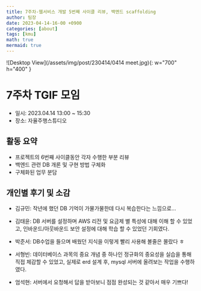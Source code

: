 ```yaml
---
title: 7주차-웹서비스 개발 5번째 사이클 리뷰, 백엔드 scaffolding
author: 팀장
date: 2023-04-14-16-00 +0900
categories: [about]
tags: [kmu]
math: true
mermaid: true
---
```


![Desktop View](/assets/img/post/230414/0414 meet.jpg){: w="700" h="400" }

# 7주차 TGIF 모임

- 일시: 2023.04.14 13:00 ~ 15:30
- 장소: 자율주행스튜디오

## 활동 요약

- 프로젝트의 6번째 사이클동안 각자 수행한 부분 리뷰
- 백엔드 관련 DB 개론 및 구현 방법 구체화
- 구체화된 업무 분담

## 개인별 후기 및 소감

- 김규민: 작년에 했던 DB 기억이 가물가물한데 다시 복습한다는 느낌으로...

- 김태윤: DB 서버를 설정하며 AWS 리전 및 요금제 별 특성에 대해 이해 할 수 있었고, 인바운드/아웃바운드 보안 설정에 대해 학습 할 수 있었던 기회였다.

- 박준서: DB수업을 들으며 배웠던 지식을 이렇게 빨리 사용해 볼줄은 몰랐다 ㅎ

- 서형빈: 데이터베이스 과목의 중요 개념 중 하나인 정규화의 중요성을 실습을 통해 직접 체감할 수 있었고, 실제로 erd 설계 후, mysql 서버에 올려보는 작업을 수행하였다.

- 엄석현: 서버에서 요청해서 답을 받아보니 점점 완성되는 것 같아서 매우 기쁘다!

